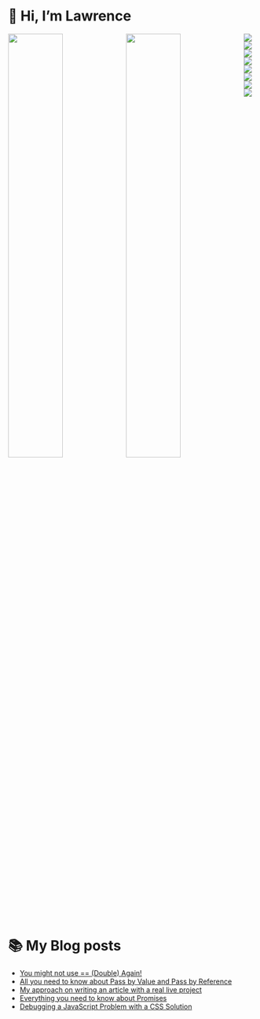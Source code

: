 # 👋 Hi, I’m Lawrence

<img align="left" width="47%" src="https://github-readme-stats.vercel.app/api?username=dev-lawrence&show_icons=true&theme=merko" />

<img align="left" width="47%" src="https://github-readme-stats.vercel.app/api/top-langs/?username=dev-lawrence&layout=compact" />

<img align="left" src="https://img.shields.io/badge/html5-%23E34F26.svg?style=for-the-badge&logo=html5&logoColor=white" />
<img align="left" src="https://img.shields.io/badge/css3-%231572B6.svg?style=for-the-badge&logo=css3&logoColor=white" />
<img align="left" src="https://img.shields.io/badge/javascript-%23323330.svg?style=for-the-badge&logo=javascript&logoColor=%23F7DF1E" />
<img align="left" src="https://img.shields.io/badge/SASS-hotpink.svg?style=for-the-badge&logo=SASS&logoColor=white" />
<img align="left" src="https://img.shields.io/badge/react-%2320232a.svg?style=for-the-badge&logo=react&logoColor=%2361DAFB" />
<img align="left" src="https://img.shields.io/badge/tailwindcss-%2338B2AC.svg?style=for-the-badge&logo=tailwind-css&logoColor=white" />
<img align="left" src="https://img.shields.io/badge/vite-%23646CFF.svg?style=for-the-badge&logo=vite&logoColor=white" />
<img  src="https://img.shields.io/badge/php-%23777BB4.svg?style=for-the-badge&logo=php&logoColor=white" />

# 📚 My Blog posts

<!-- BLOG-POST-LIST:START -->
- [You might not use == &lpar;Double&rpar; Again!](https://devlawrence.hashnode.dev/you-might-not-use-double-again)
- [All you need to know about Pass by Value and Pass by Reference](https://devlawrence.hashnode.dev/all-you-need-to-know-about-pass-by-value-and-pass-by-reference)
- [My approach on writing an article with a real live project](https://devlawrence.hashnode.dev/my-approach-on-writing-an-article-with-a-real-live-project)
- [Everything you need to know about Promises](https://devlawrence.hashnode.dev/everything-you-need-to-know-about-promises)
- [Debugging a JavaScript Problem with a CSS Solution](https://devlawrence.hashnode.dev/debugging-a-javascript-problem-with-a-css-solution)
<!-- BLOG-POST-LIST:END -->
